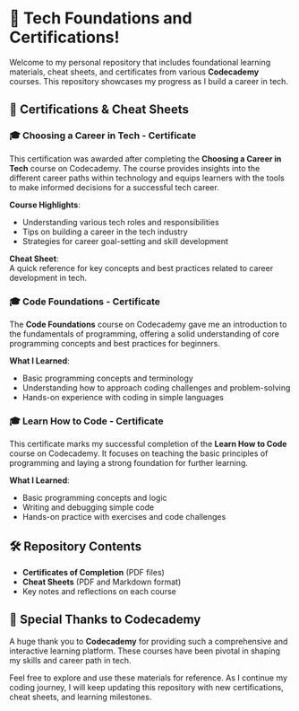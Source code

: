 # 🌟 Tech Foundations and Certifications!

Welcome to my personal repository that includes foundational learning materials, cheat sheets, and certificates from various **Codecademy** courses. This repository showcases my progress as I build a career in tech.

## 📜 Certifications & Cheat Sheets

### 🎓 Choosing a Career in Tech - Certificate
This certification was awarded after completing the **Choosing a Career in Tech** course on Codecademy. The course provides insights into the different career paths within technology and equips learners with the tools to make informed decisions for a successful tech career.

**Course Highlights**:
- Understanding various tech roles and responsibilities
- Tips on building a career in the tech industry
- Strategies for career goal-setting and skill development

**Cheat Sheet**:  
A quick reference for key concepts and best practices related to career development in tech.

### 🎓 Code Foundations - Certificate
The **Code Foundations** course on Codecademy gave me an introduction to the fundamentals of programming, offering a solid understanding of core programming concepts and best practices for beginners.

**What I Learned**:
- Basic programming concepts and terminology
- Understanding how to approach coding challenges and problem-solving
- Hands-on experience with coding in simple languages

### 🎓 Learn How to Code - Certificate
This certificate marks my successful completion of the **Learn How to Code** course on Codecademy. It focuses on teaching the basic principles of programming and laying a strong foundation for further learning.

**What I Learned**:
- Basic programming concepts and logic
- Writing and debugging simple code
- Hands-on practice with exercises and code challenges

## 🛠️ Repository Contents
- **Certificates of Completion** (PDF files)
- **Cheat Sheets** (PDF and Markdown format)
- Key notes and reflections on each course

## 🙏 Special Thanks to Codecademy
A huge thank you to **Codecademy** for providing such a comprehensive and interactive learning platform. These courses have been pivotal in shaping my skills and career path in tech.

Feel free to explore and use these materials for reference. As I continue my coding journey, I will keep updating this repository with new certifications, cheat sheets, and learning milestones.
